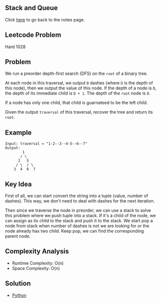 ## Stack and Queue
Click [here](../notes.md) to go back to the notes page.

## Leetcode Problem
Hard 1028

## Problem
We run a preorder depth-first search (DFS) on the `root` of a binary tree.

At each node in this traversal, we output `D` dashes (where `D` is the depth of this node), then we output the value of this node. If the depth of a node is `D`, the depth of its immediate child is `D + 1`. The depth of the `root` node is `0`.

If a node has only one child, that child is guarnateed to be the left child.

Given the output `traversal` of this traversal, recover the tree and return its `root`.

## Example
```
Input: traversal = "1-2--3--4-5--6--7"
Output:
        1
       / \
      2   5
     / \  / \
    3  4  6  7
```

## Key Idea
First of all, we can start convert the string into a tuple (value, number of dashes). This way, we don't need to deal with dashes for the next iteration.

Then since we traverse the node in preorder, we can use a stack to solve this problem where we push tuple into a stack. If it's a child of the node, we can assign as its child to the stack and push it to the stack. We start pop a node from stack when number of dashes is not we are looking for or the node already has two child. Keep pop, we can find the corresponding parent node.

## Complexity Analysis
- Runtime Complexity: O(n)
- Space Complexity: O(n)

## Solution
- [Python](./solution.py)